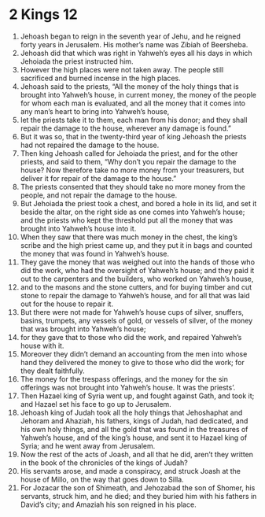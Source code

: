 ﻿
# 2 Kings 12
1. Jehoash began to reign in the seventh year of Jehu, and he reigned forty years in Jerusalem. His mother’s name was Zibiah of Beersheba. 
2. Jehoash did that which was right in Yahweh’s eyes all his days in which Jehoiada the priest instructed him. 
3. However the high places were not taken away. The people still sacrificed and burned incense in the high places. 
4. Jehoash said to the priests, “All the money of the holy things that is brought into Yahweh’s house, in current money, the money of the people for whom each man is evaluated, and all the money that it comes into any man’s heart to bring into Yahweh’s house, 
5. let the priests take it to them, each man from his donor; and they shall repair the damage to the house, wherever any damage is found.” 
6. But it was so, that in the twenty-third year of king Jehoash the priests had not repaired the damage to the house. 
7. Then king Jehoash called for Jehoiada the priest, and for the other priests, and said to them, “Why don’t you repair the damage to the house? Now therefore take no more money from your treasurers, but deliver it for repair of the damage to the house.” 
8. The priests consented that they should take no more money from the people, and not repair the damage to the house. 
9. But Jehoiada the priest took a chest, and bored a hole in its lid, and set it beside the altar, on the right side as one comes into Yahweh’s house; and the priests who kept the threshold put all the money that was brought into Yahweh’s house into it. 
10. When they saw that there was much money in the chest, the king’s scribe and the high priest came up, and they put it in bags and counted the money that was found in Yahweh’s house. 
11. They gave the money that was weighed out into the hands of those who did the work, who had the oversight of Yahweh’s house; and they paid it out to the carpenters and the builders, who worked on Yahweh’s house, 
12. and to the masons and the stone cutters, and for buying timber and cut stone to repair the damage to Yahweh’s house, and for all that was laid out for the house to repair it. 
13. But there were not made for Yahweh’s house cups of silver, snuffers, basins, trumpets, any vessels of gold, or vessels of silver, of the money that was brought into Yahweh’s house; 
14. for they gave that to those who did the work, and repaired Yahweh’s house with it. 
15. Moreover they didn’t demand an accounting from the men into whose hand they delivered the money to give to those who did the work; for they dealt faithfully. 
16. The money for the trespass offerings, and the money for the sin offerings was not brought into Yahweh’s house. It was the priests’. 
17. Then Hazael king of Syria went up, and fought against Gath, and took it; and Hazael set his face to go up to Jerusalem. 
18. Jehoash king of Judah took all the holy things that Jehoshaphat and Jehoram and Ahaziah, his fathers, kings of Judah, had dedicated, and his own holy things, and all the gold that was found in the treasures of Yahweh’s house, and of the king’s house, and sent it to Hazael king of Syria; and he went away from Jerusalem. 
19. Now the rest of the acts of Joash, and all that he did, aren’t they written in the book of the chronicles of the kings of Judah? 
20. His servants arose, and made a conspiracy, and struck Joash at the house of Millo, on the way that goes down to Silla. 
21. For Jozacar the son of Shimeath, and Jehozabad the son of Shomer, his servants, struck him, and he died; and they buried him with his fathers in David’s city; and Amaziah his son reigned in his place. 
